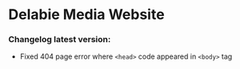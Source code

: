 # Delabie Media Website  

### Changelog latest version:  
- Fixed 404 page error where `<head>` code appeared in `<body>` tag